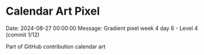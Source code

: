 # Calendar Art Pixel

Date: 2024-08-27 00:00:00
Message: Gradient pixel week 4 day 6 - Level 4 (commit 1/12)

Part of GitHub contribution calendar art
